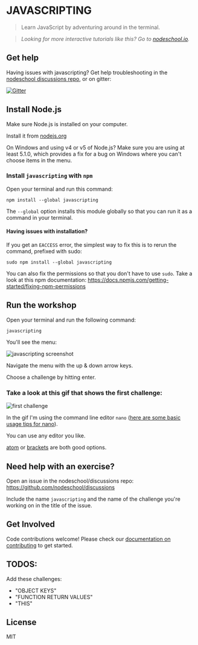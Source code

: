 # JAVASCRIPTING

> Learn JavaScript by adventuring around in the terminal.  

> _Looking for more interactive tutorials like this? Go to [nodeschool.io](http://nodeschool.io)._

## Get help
Having issues with javascripting? Get help troubleshooting in the [nodeschool discussions repo](http://github.com/nodeschool/discussions), or on gitter:

[![Gitter](https://img.shields.io/gitter/room/gitterHQ/gitter.svg)](https://gitter.im/nodeschool/discussions?utm_source=badge&utm_medium=badge&utm_campaign=pr-badge&utm_content=badge)

## Install Node.js

Make sure Node.js is installed on your computer.

Install it from [nodejs.org](https://nodejs.org/)

On Windows and using v4 or v5 of Node.js? Make sure you are using at least 5.1.0, which provides a fix for a bug on Windows where you can't choose items in the menu.

### Install `javascripting` with `npm`

Open your terminal and run this command:

```
npm install --global javascripting
```

The `--global` option installs this module globally so that you can run it as a command in your terminal.

#### Having issues with installation?

If you get an `EACCESS` error, the simplest way to fix this is to rerun the command, prefixed with sudo:

```
sudo npm install --global javascripting
```

You can also fix the permissions so that you don't have to use `sudo`. Take a look at this npm documentation:
https://docs.npmjs.com/getting-started/fixing-npm-permissions

## Run the workshop

Open your terminal and run the following command:

```
javascripting
```

You'll see the menu:

![javascripting screenshot](screenshot.png)

Navigate the menu with the up & down arrow keys. 

Choose a challenge by hitting enter.

### Take a look at this gif that shows the first challenge:

![first challenge](javascripting.gif)

In the gif I'm using the command line editor `nano` ([here are some basic usage tips for nano](https://github.com/sethvincent/dev-envs-book/blob/master/chapters/05-editors.md#nano)).  

You can use any editor you like. 

[atom](http://atom.io) or [brackets](http://brackets.io/) are both good options.

## Need help with an exercise?

Open an issue in the nodeschool/discussions repo: https://github.com/nodeschool/discussions

Include the name `javascripting` and the name of the challenge you're working on in the title of the issue.

## Get Involved

Code contributions welcome! Please check our [documentation on contributing](https://github.com/workshopper/javascripting/blob/master/CONTRIBUTING.md) to get started.

## TODOS:

Add these challenges:

- "OBJECT KEYS"
- "FUNCTION RETURN VALUES"
- "THIS"

## License

MIT
